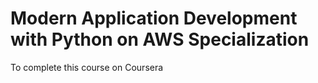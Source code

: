 # Modern Application Development with Python on AWS Specialization
 To complete this course on Coursera 
